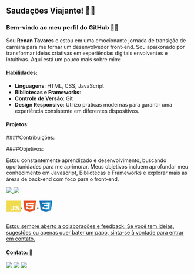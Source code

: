 ## Saudações Viajante! 🧑‍💻

### Bem-vindo ao meu perfil do GitHub 🖖🤓

Sou **Renan Tavares** e estou em uma emocionante jornada de transição de carreira para me tornar um desenvolvedor front-end. Sou apaixonado por transformar ideias criativas em experiências digitais envolventes e intuitivas. Aqui está um pouco mais sobre mim:

#### Habilidades:
- **Linguagens**: HTML, CSS, JavaScript
- **Bibliotecas e Frameworks**: 
- **Controle de Versão**: Git
- **Design Responsivo**: Utilizo práticas modernas para garantir uma experiência consistente em diferentes dispositivos.

#### Projetos:

####Contribuições:

####Objetivos: 

Estou constantemente aprendizado e desenvolvimento, buscando oportunidades para me aprimorar. Meus objetivos incluem aprofundar meu conhecimento em Javascript, Bibliotecas e Frameworks e explorar mais as áreas de back-end com foco para o front-end.

 <div>
   <a href="https://github.com/RenanMTM">
   <img height="180em" src="https://github-readme-stats.vercel.app/api?username=devemdobro&show_icons=true&theme=tokyonight&include_all_commits=true&count_private=true"/>
   <img height="180em" src="https://github-readme-stats.vercel.app/api/top-langs/?username=devemdobro&layout=compact&langs_count=6&theme=tokyonight"/>
</div>
    
<div style="display: inline_block"><br>
  <img align="center" alt="Js" height="30" width="40" src="https://raw.githubusercontent.com/devicons/devicon/master/icons/javascript/javascript-plain.svg">
  <img align="center" alt="HTML" height="30" width="40" src="https://raw.githubusercontent.com/devicons/devicon/master/icons/html5/html5-original.svg">
  <img align="center" alt="CSS" height="30" width="40" src="https://raw.githubusercontent.com/devicons/devicon/master/icons/css3/css3-original.svg">
</div>
 
<br>

Estou sempre aberto a colaborações e feedback. Se você tem ideias, sugestões ou apenas quer bater um papo, sinta-se à vontade para entrar em contato. 

#### Contato: 🚀
 
<div> 
   <a href="https://www.instagram.com/renan_mtm/" target="_blank"><img src="https://img.shields.io/badge/-Instagram-%23E4405F?style=for-the-badge&logo=instagram&logoColor=white" target="_blank"></a>
  <a href = "mailto:renan.mtmarques@gmail.com"><img src="https://img.shields.io/badge/-Gmail-%23333?style=for-the-badge&logo=gmail&logoColor=white" target="_blank"></a>
  <a href="https://www.linkedin.com/in/renan-tavares-242882182/" target="_blank"><img src="https://img.shields.io/badge/-LinkedIn-%230077B5?style=for-the-badge&logo=linkedin&logoColor=white" target="_blank"></a>
</div>
